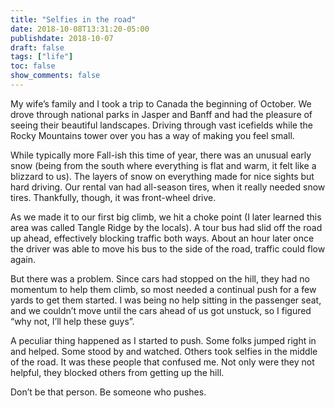 ```yaml
---
title: "Selfies in the road"
date: 2018-10-08T13:31:20-05:00
publishdate: 2018-10-07
draft: false
tags: ["life"]
toc: false
show_comments: false
---
```


My wife’s family and I took a trip to Canada the beginning of October. We drove through national parks in Jasper and Banff and had the pleasure of seeing their beautiful landscapes. Driving through vast icefields while the Rocky Mountains tower over you has a way of making you feel small. 

While typically more Fall-ish this time of year, there was an unusual early snow (being from the south where everything is flat and warm, it felt like a blizzard to us). The layers of snow on everything made for nice sights but hard driving. Our rental van had all-season tires, when it really needed snow tires. Thankfully, though, it was front-wheel drive. 

As we made it to our first big climb, we hit a choke point (I later learned this area was called Tangle Ridge by the locals). A tour bus had slid off the road up ahead, effectively blocking traffic both ways. About an hour later once the driver was able to move his bus to the side of the road, traffic could flow again.

But there was a problem. Since cars had stopped on the hill, they had no momentum to help them climb, so most needed a continual push for a few yards to get them started. I was being no help sitting in the passenger seat, and we couldn’t move until the cars ahead of us got unstuck, so I figured “why not, I’ll help these guys”. 

A peculiar thing happened as I started to push. Some folks jumped right in and helped. Some stood by and watched. Others took selfies in the middle of the road. It was these people that confused me. Not only were they not helpful, they blocked others from getting up the hill. 

Don’t be that person. Be someone who pushes.
